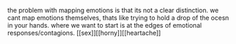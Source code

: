 the problem with mapping emotions is that its not a clear distinction.
we cant map emotions themselves, thats like trying to hold a drop of the ocesn in your hands. where we want to start is at the edges of emotional responses/contagions.
[[sex]][[horny]][[heartache]]